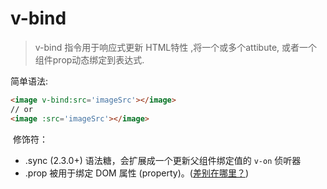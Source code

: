 # v-bind

> v-bind 指令用于响应式更新 HTML特性 ,将一个或多个attibute, 或者一个组件prop动态绑定到表达式.

简单语法:

```html
<image v-bind:src='imageSrc'></image>
// or
<image :src='imageSrc'></image>
```

​	修饰符：

- .sync  (2.3.0+) 语法糖，会扩展成一个更新父组件绑定值的 `v-on` 侦听器
- .prop  被用于绑定 DOM 属性 (property)。([差别在哪里？](https://stackoverflow.com/questions/6003819/properties-and-attributes-in-html#answer-6004028))

